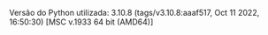 Versão do Python utilizada:  3.10.8 (tags/v3.10.8:aaaf517, Oct 11 2022, 16:50:30) [MSC v.1933 64 bit (AMD64)]
